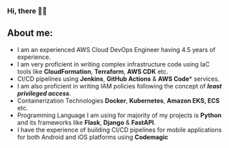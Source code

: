 ### Hi, there 🤷‍♀️


## About me: 

- I am an experienced AWS Cloud DevOps Engineer having 4.5 years of experience. <br>
- I am very proficient in writing complex infrastructure code using IaC tools like **CloudFormation**, **Terraform**, **AWS CDK** etc. <br>
- CI/CD pipelines using **Jenkins**, **GitHub Actions** & **AWS Code*** services. <br>
- I am also proficient in writing IAM policies following the concept of ***least privileged access***. <br>
- Containerization Technologies **Docker**, **Kubernetes**, **Amazon EKS, ECS** etc. <br>
- Programming Language I am using for majority of my projects is **Python** and its frameworks like **Flask**, **Django** & **FastAPI**. <br>
- I have the experience of building CI/CD pipelines for mobile applications for both Android and iOS platforms using **Codemagic**
